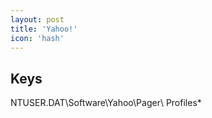 ```yaml
---
layout: post
title: 'Yahoo!'
icon: 'hash'
---
```


## Keys

NTUSER.DAT\Software\Yahoo\Pager\ Profiles\*


